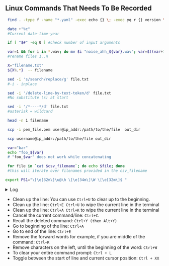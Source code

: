 ## Linux Commands That Needs To Be Recorded 

 ```bash
  find . -type f -name "*.yaml" -exec echo {} \; -exec yq r {} version \; -exec echo "" \;
 ```

 ```bash
  date +"%c" 
  #Current date-time-year
 ```

 ```bash
  if [ "$#" -eq 0 ] #check number of input arguments
 ```

 ```bash
  var=1 && for i in *.wav; do mv $i "noise_ahh_${var}.wav"; var=$((var+1)); done
  #rename files 1..n
 ```

 ```bash
  X="filename.txt"
  ${X%.*}  -- filename 
 ```

 ```bash
  sed -i 's/search/replace/g' file.txt
  #-i - inplace
 ```

 ```bash
  sed -i '/delete-line-by-text-token/d' file.txt
  #No substitute (s) at start
 ```

 ```bash
  sed -i '/*----*/d' file.txt
  #asterisk = wildcard
 ```

 ```bash
  head -n 1 filename 
 ```

 ```bash
  scp -i pem_file.pem user@ip_addr:/path/to/the/file  out_dir 
 ```

 ```bash
  scp username@ip_addr:/path/to/the/file out_dir 
 ```

 ```bash
  var="bar"
  echo "foo_${var}
  # "foo_$var" does not work while concatenating  
 ```
 ```bash
  for file in `cat $csv_filename`; do echo $file; done
  #this will iterate over filenames provided in the csv_filename
 ```

```bash
export PS1="\[\e[32m\]\u@\h \[\e[34m\]\W \[\e[32m\]$ "
```



<details><summary>Log</summary>
<p>
* Clean up the line: You can use `Ctrl+U` to clear up to the beginning.
* Clean up the line: `Ctrl+E Ctrl+U` to wipe the current line in the terminal
* Clean up the line: `Ctrl+A Ctrl+K` to wipe the current line in the terminal
* Cancel the current command/line: `Ctrl+C`.
* Recall the deleted command: `Ctrl+Y (then Alt+Y)`
* Go to beginning of the line: `Ctrl+A`
* Go to end of the line: `Ctrl+E`
* Remove the forward words for example, if you are middle of the command: `Ctrl+K`
* Remove characters on the left, until the beginning of the word: `Ctrl+W`
* To clear your entire command prompt: `Ctrl + L`
* Toggle between the start of line and current cursor position: `Ctrl + XX`
</p>
</details>




* Clean up the line: You can use `Ctrl+U` to clear up to the beginning.
* Clean up the line: `Ctrl+E Ctrl+U` to wipe the current line in the terminal
* Clean up the line: `Ctrl+A Ctrl+K` to wipe the current line in the terminal
* Cancel the current command/line: `Ctrl+C`.
* Recall the deleted command: `Ctrl+Y (then Alt+Y)`
* Go to beginning of the line: `Ctrl+A`
* Go to end of the line: `Ctrl+E`
* Remove the forward words for example, if you are middle of the command: `Ctrl+K`
* Remove characters on the left, until the beginning of the word: `Ctrl+W`
* To clear your entire command prompt: `Ctrl + L`
* Toggle between the start of line and current cursor position: `Ctrl + XX`